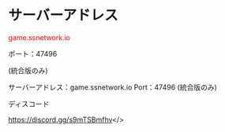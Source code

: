 <h1>サーバーアドレス</h1>
<font color="red">game.ssnetwork.io</font>


ポート：47496</h1>
<p>(統合版のみ)

サーバーアドレス：game.ssnetwork.io Port：47496 (統合版のみ)</p>
<p>ディスコード

https://discord.gg/s9mTSBmfhv</>
